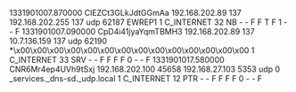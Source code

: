 1331901007.870000	ClEZCt3GLkJdtGGmAa	192.168.202.89	137	192.168.202.255	137	udp	62187	EWREP1	1	C_INTERNET	32	NB	-	-	F	F	T	F	1	-	-	F
1331901007.090000	CpD4i41jyaYqmTBMH3	192.168.202.89	137	10.7.136.159	137	udp	62190	*\x00\x00\x00\x00\x00\x00\x00\x00\x00\x00\x00\x00\x00\x00	1	C_INTERNET	33	SRV	-	-	F	F	F	F	0	-	-	F
1331901017.580000	CNR6Mr4ep4UVh9tSxj	192.168.202.100	45658	192.168.27.103	5353	udp	0	_services._dns-sd._udp.local	1	C_INTERNET	12	PTR	-	-	F	F	F	F	0	-	-	F
